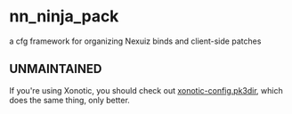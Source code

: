 # nn_ninja_pack
a cfg framework for organizing Nexuiz binds and client-side patches

## UNMAINTAINED

If you're using Xonotic, you should check out [xonotic-config.pk3dir](https://github.com/z/xonotic-config.pk3dir),
which does the same thing, only better.
